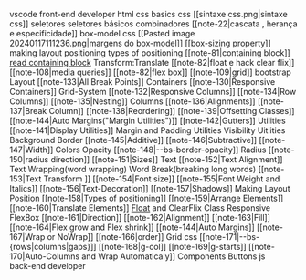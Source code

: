 vscode
front-end developer
	html
	css
		basics css
			   [[sintaxe css.png|sintaxe css]]
			   seletores
				   seletores básicos
				   combinadores
			   [[note-22|cascata , herança e especificidade]]
		box-model css
				[[Pasted image 20240117111236.png|margens do box-model]]
				[[box-sizing property]]
		making layout
			 positioning
				 types of positioning
				 [[note-81|containing block]]
					 [read containing block](https://developer.mozilla.org/en-US/docs/Web/CSS/Containing_block) 
				 Transform:Translate
			 [[note-82|float e hack clear flix]]
			 [[note-108|media queries]]
			 [[note-82|flex box]]
			 [[note-109|grid]]
	bootstrap
		Layout
			[[note-133|All Break Points]]
			Containers
				[[note-130|Responsive Containers]]
			Grid-System
				[[note-132|Responsive Columns]]
				[[note-134|Row Columns]]
				[[note-135|Nesting]]
			Columns
				[[note-136|Alignments]]
				[[note-137|Break Column]]
				[[note-138|Reordering]]
				[[note-139|Offsetting Classes]]
				[[note-144|Auto Margins("Margin Utilities")]] 
			[[note-142|Gutters]]
		Utilities
			[[note-141|Display Utilities]] 
			Margin and Padding Utilities
			Visibility Uitlities
			Background
			Border
				[[note-145|Additive]]
				[[note-146|Subtractive]]
				[[note-147|Width]]
				Colors
				Opacity
					[[note-148|--bs-border-opacity]]
				Radius
					[[note-150|radius direction]]
					[[note-151|Sizes]]
			Text
				[[note-152|Text Alignment]]
				Text Wrapping(word wrapping)
				Word Break(breaking long words)
				[[note-153|Text Transform ]]
				[[note-154|Font size]] 
				[[note-155|Font Weight and Italics]]
				[[note-156|Text-Decoration]]
			[[note-157|Shadows]]
		Making Layout
			Position
				[[note-158|Types of positioning]]
				[[note-159|Arrange Elements]]
				[[note-160|Translate Elements]]
			[Float](https://getbootstrap.com/docs/5.3/utilities/float/) and ClearFlix Class
				Responsive
			FlexBox
				[[note-161|Direction]] 
				[[note-162|Alignment]]
				[[note-163|Fill]]
				[[note-164|Flex grow and Flex shrink]]
				[[note-144|Auto Margins]] 
				[[note-167|Wrap or NoWrap]]
				[[note-166|order]]
			Grid css
				[[note-171|--bs-{rows|columns|gaps}]]
				[[note-168|g-col]]
				[[note-169|g-starts]]
				[[note-170|Auto-Columns and Wrap Automaticaly]]
		Components
			Buttons
	js	
back-end developer
